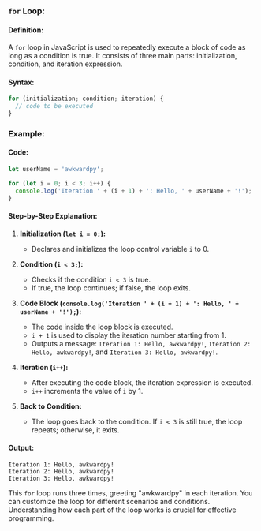 ### `for` Loop:

#### Definition:
A `for` loop in JavaScript is used to repeatedly execute a block of code as long as a condition is true. It consists of three main parts: initialization, condition, and iteration expression.

#### Syntax:
```javascript
for (initialization; condition; iteration) {
  // code to be executed
}
```

### Example:

#### Code:
```javascript
let userName = 'awkwardpy';

for (let i = 0; i < 3; i++) {
  console.log('Iteration ' + (i + 1) + ': Hello, ' + userName + '!');
}
```

#### Step-by-Step Explanation:

1. **Initialization (`let i = 0;`):**
   - Declares and initializes the loop control variable `i` to 0.
  
2. **Condition (`i < 3;`):**
   - Checks if the condition `i < 3` is true.
   - If true, the loop continues; if false, the loop exits.

3. **Code Block (`console.log('Iteration ' + (i + 1) + ': Hello, ' + userName + '!');`):**
   - The code inside the loop block is executed.
   - `i + 1` is used to display the iteration number starting from 1.
   - Outputs a message: `Iteration 1: Hello, awkwardpy!`, `Iteration 2: Hello, awkwardpy!`, and `Iteration 3: Hello, awkwardpy!`.

4. **Iteration (`i++`):**
   - After executing the code block, the iteration expression is executed.
   - `i++` increments the value of `i` by 1.

5. **Back to Condition:**
   - The loop goes back to the condition. If `i < 3` is still true, the loop repeats; otherwise, it exits.

#### Output:
```
Iteration 1: Hello, awkwardpy!
Iteration 2: Hello, awkwardpy!
Iteration 3: Hello, awkwardpy!
```

This `for` loop runs three times, greeting "awkwardpy" in each iteration. You can customize the loop for different scenarios and conditions. Understanding how each part of the loop works is crucial for effective programming.

